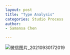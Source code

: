```yaml
---
layout: post
title: "Type Analysis"
categories: Studio Process
author:
- Samansa Chen

---
```

![微信图片_20210930172019](https://user-images.githubusercontent.com/90554987/135425218-e5fd7a64-a506-445f-a949-dbf4f5e472bc.jpg)
